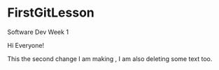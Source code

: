 # FirstGitLesson
Software Dev Week 1

Hi Everyone!

This the second change I am making , I am also deleting  some text too.
